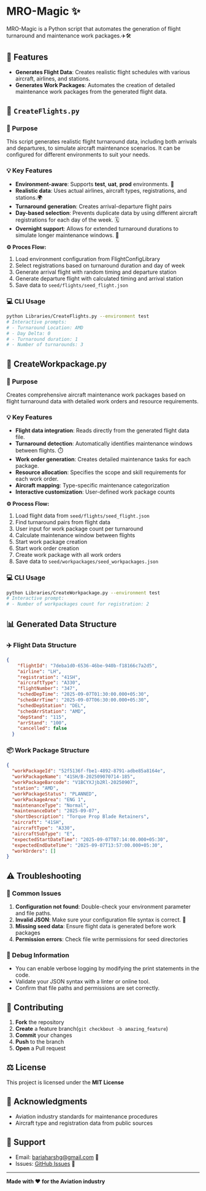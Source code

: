 # MRO-Magic ✨
MRO-Magic is a Python script that automates the generation of flight turnaround and maintenance work packages.✈️🛠️

## 🚀 Features

- **Generates Flight Data**: Creates realistic flight schedules with various aircraft, airlines, and stations.
- **Generates Work Packages**: Automates the creation of detailed maintenance work packages from the generated flight data.

## 🛫 `CreateFlights.py`

### 🎯 Purpose
This script generates realistic flight turnaround data, including both arrivals and departures, to simulate aircraft maintenance scenarios. It can be configured for different environments to suit your needs.

### 💡 Key Features
- **Environment-aware**: Supports **test**, **uat**, **prod** environments. 🧪
- **Realistic data**: Uses actual airlines, aircraft types, registrations, and stations.🌍
- **Turnaround generation**: Creates arrival-departure flight pairs
- **Day-based selection**: Prevents duplicate data by using different aircraft registrations for each day of the week. 🗓️
- **Overnight support**: Allows for extended turnaround durations to simulate longer maintenance windows. 🌙

**⚙️ Proces Flow:**
1. Load environment configuration from FlightConfigLibrary
2. Select registrations based on turnaround duration and day of week
3. Generate arrival flight with random timing and departure station
4. Generate departure flight with calculated timing and arrival station
5. Save data to `seed/flights/seed_flight.json`

### 💻 CLI Usage
```bash
python Libraries/CreateFlights.py --environment test
# Interactive prompts:
# - Turnaround Location: AMD
# - Day Delta: 0
# - Turnaround duration: 1
# - Number of turnarounds: 3
```

## 🔧 CreateWorkpackage.py

### 🎯 Purpose
Creates comprehensive aircraft maintenance work packages based on flight turnaround data with detailed work orders and resource requirements.

### 💡 Key Features
- **Flight data integration**: Reads directly from the generated flight data file.
- **Turnaround detection**: Automatically identifies maintenance windows between flights. ⏱️
- **Work order generation**: Creates detailed maintenance tasks for each package.
- **Resource allocation**: Specifies the scope and skill requirements for each work order.
- **Aircraft mapping**: Type-specific maintenance categorization
- **Interactive customization**: User-defined work package counts

**⚙️ Process Flow:**
1. Load flight data from `seed/flights/seed_flight.json`
2. Find turnaround pairs from flight data
3. User input for work package count per turnaround
4. Calculate maintenance window between flights
5. Start work package creation
6. Start work order creation
7. Create work package with all work orders
8. Save data to `seed/workpackages/seed_workpackages.json`

### 💻 CLI Usage
```bash
python Libraries/CreateWorkpackage.py --environment test
# Interactive prompt:
# - Number of workpackages count for registration: 2
```

## 📊 Generated Data Structure

### ✈️ Flight Data Structure
```json
{
    "flightId": "7deba1d0-6536-46be-940b-f18166c7a2d5",
    "airline": "LH",
    "registration": "41SH",
    "aircraftType": "A330",
    "flightNumber": "347",
    "schedDepTime": "2025-09-07T01:30:00.000+05:30",
    "schedArrTime": "2025-09-07T06:30:00.000+05:30",
    "schedDepStation": "DEL",
    "schedArrStation": "AMD",
    "depStand": "115",
    "arrStand": "100",
    "cancelled": false
  }
```

### 📦 Work Package Structure
```json
{
  "workPackageId": "52f5136f-fbe1-4892-8791-adbe85a8164e",
  "workPackageName": "41SH/B-202509070714-185",
  "workPackageBarcode": "V1BCYXJjb2Rl-20250907",
  "station": "AMD",
  "workPackageStatus": "PLANNED",
  "workPackageArea": "ENG 1",
  "maintenanceType": "Normal",
  "maintenanceDate": "2025-09-07",
  "shortDescription": "Torque Prop Blade Retainers",
  "aircraft": "41SH",
  "aircraftType": "A330",
  "aircraftSubType": "E",
  "expectedStartDateTime": "2025-09-07T07:14:00.000+05:30",
  "expectedEndDateTime": "2025-09-07T13:57:00.000+05:30",
  "workOrders": []
}
```

## ⚠️ Troubleshooting

### 🚧 Common Issues
1. **Configuration not found**: Double-check your environment parameter and file paths.
2. **Invalid JSON**: Make sure your configuration file syntax is correct. 🧐
3. **Missing seed data**: Ensure flight data is generated before work packages
4. **Permission errors**: Check file write permissions for seed directories

### 🐛 Debug Information
- You can enable verbose logging by modifying the print statements in the code.
- Validate your JSON syntax with a linter or online tool.
- Confirm that file paths and permissions are set correctly.

## 🤝 Contributing
1. **Fork** the repository
2. **Create** a feature branch(`git checkbout -b amazing_feature`)
3. **Commit** your changes
4. **Push** to the branch
5. **Open** a Pull request

## ⚖️ License
This project is licensed under the **MIT License**

## 🙏 Acknowledgments
- Aviation industry standards for maintenance procedures
- Aircraft type and registration data from public sources

## 💌 Support 
- Email: bariaharshg@gmail.com 📧
- Issues: [GitHub Issues](https://github.com/harshbaria7371/MRO-Magic/issues) 🐛

---
**Made with ❤️ for the Aviation industry**